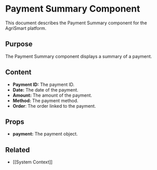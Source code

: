 # Payment Summary Component

This document describes the Payment Summary component for the AgriSmart platform.

## Purpose

The Payment Summary component displays a summary of a payment.

## Content

*   **Payment ID:** The payment ID.
*   **Date:** The date of the payment.
*   **Amount:** The amount of the payment.
*   **Method:** The payment method.
* **Order**: The order linked to the payment.

## Props

*   **payment:** The payment object.

## Related

* [[System Context]]
